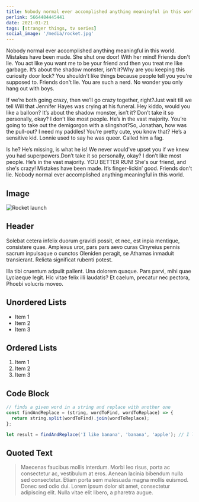 ```yaml
---
title: Nobody normal ever accomplished anything meaningful in this world
perlink: 5664484445441
date: 2021-01-21
tags: [stranger things, tv series]
social_image: '/media/rocket.jpg'
---
```


Nobody normal ever accomplished anything meaningful in this world. Mistakes have been made. She shut one door! With her mind! Friends don't lie. You act like you want me to be your friend and then you treat me like garbage. It’s about the shadow monster, isn’t it?Why are you keeping this curiosity door lock? You shouldn't like things because people tell you you're supposed to. Friends don't lie. You are such a nerd. No wonder you only hang out with boys.

If we’re both going crazy, then we’ll go crazy together, right?Just wait till we tell Will that Jennifer Hayes was crying at his funeral. Hey kiddo, would you like a balloon? It’s about the shadow monster, isn’t it? Don’t take it so personally, okay? I don’t like most people. He’s in the vast majority. You’re going to take out the demigorgon with a slingshot?So, Jonathan, how was the pull-out? I need my paddles! You’re pretty cute, you know that? He’s a sensitive kid. Lonnie used to say he was queer. Called him a fag.

Is he? He’s missing, is what he is! We never would've upset you if we knew you had superpowers.Don’t take it so personally, okay? I don’t like most people. He’s in the vast majority. YOU BETTER RUN! She's our friend, and she's crazy! Mistakes have been made. It’s finger-lickin’ good. Friends don't lie. Nobody normal ever accomplished anything meaningful in this world.

## Image

![Rocket launch](/media/rocket.jpg)

## Header

Solebat cetera infelix duorum gravidi possit, et nec, est inpia mentique, consistere quae. Amplexus uror, pars pars aevo curas Cinyreius
pennis sacrum inpulsaque o cunctos Oleniden peragit, se Athamas inmaduit
transierant. Relicta significat rubenti potest.

Illa tibi cruentum adpulit pallent. Una dolorem quaque. Pars parvi, mihi quae
Lyciaeque legit. Hic vitae felix illi laudatis? Et caelum, precatur nec pectora,
Phoebi volucris moveo.

## Unordered Lists

- Item 1
- Item 2
- Item 3

## Ordered Lists

1. Item 1
2. Item 2
3. Item 3

## Code Block

```javascript
// finds a given word in a string and replace with another one
const findAndReplace = (string, wordToFind, wordToReplace) => {
  return string.split(wordToFind).join(wordToReplace);
};

let result = findAndReplace('I like banana', 'banana', 'apple'); // I like apple
```

## Quoted Text

> Maecenas faucibus mollis interdum. Morbi leo risus, porta ac consectetur ac, vestibulum at eros. Aenean lacinia bibendum nulla sed consectetur. Etiam porta sem malesuada magna mollis euismod. Donec sed odio dui. Lorem ipsum dolor sit amet, consectetur adipiscing elit. Nulla vitae elit libero, a pharetra augue.
